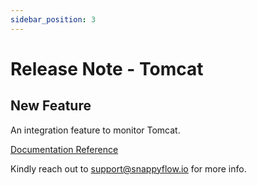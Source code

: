 ```yaml
---
sidebar_position: 3 
---
```

# Release Note - Tomcat

## New Feature

An integration feature to monitor Tomcat.

[Documentation Reference](/docs/selfhosted-lite/Integrations/tomcat/overview)

Kindly reach out to [support@snappyflow.io](mailto:support@snappyflow.io) for more info.

